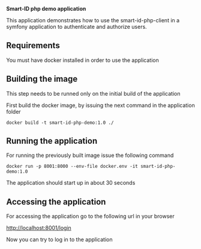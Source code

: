 **Smart-ID php demo application**

This application demonstrates how to use the smart-id-php-client in a symfony application to authenticate and authorize users.

## Requirements

You must have docker installed in order to use the application

## Building the image

This step needs to be runned only on the initial build of the application

First build the docker image, by issuing the next command in the application folder

`docker build -t smart-id-php-demo:1.0 ./`

## Running the application

For running the previously built image issue the following command

`docker run -p 8001:8000 --env-file docker.env -it smart-id-php-demo:1.0`

The application should start up in about 30 seconds

## Accessing the application

For accessing the application go to the following url in your browser

[http://localhost:8001/login](http://localhost:8001/login)

Now you can try to log in to the application
